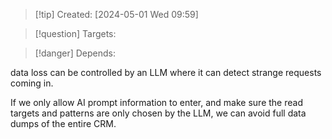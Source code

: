 
>[!tip] Created: [2024-05-01 Wed 09:59]

>[!question] Targets: 

>[!danger] Depends: 

data loss can be controlled by an LLM where it can detect strange requests coming in.

If we only allow AI prompt information to enter, and make sure the read targets and patterns are only chosen by the LLM, we can avoid full data dumps of the entire CRM.